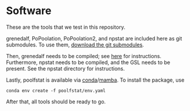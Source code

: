# Software

These are the tools that we test in this repository.

grenedalf, PoPoolation, PoPoolation2, and npstat are included here as git submodules.
To use them, [download the git submodules](https://www.atlassian.com/git/tutorials/git-submodule).

Then, grenedalf needs to be compiled; see [here](https://github.com/lczech/grenedalf) for instructions.
Furthermore, npstat needs to be compiled, and the GSL needs to be present. See the npstat directory for instructions.

Lastly, poolfstat is available via [conda](https://docs.conda.io/en/latest/)/[mamba](https://github.com/mamba-org/mamba).
To install the package, use

    conda env create -f poolfstat/env.yaml

After that, all tools should be ready to go.
